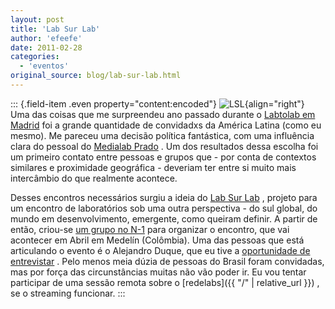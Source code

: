 ```yaml
---
layout: post
title: 'Lab Sur Lab'
author: 'efeefe'
date: 2011-02-28
categories:
  - 'eventos'
original_source: blog/lab-sur-lab.html
---
```


::: {.field-item .even property="content:encoded"}
![LSL](https://n-1.cc/pg/groupicon/22816/large/1297386456.jpg){align="right"} Uma das coisas que me surpreendeu ano passado durante o [Labtolab em Madrid](http://desvio.cc/blog/labtolab-dia-dia) foi a grande quantidade de convidadxs da América Latina (como eu mesmo). Me pareceu uma decisão política fantástica, com uma influência clara do pessoal do [Medialab Prado](http://medialab-prado.es/) . Um dos resultados dessa escolha foi um primeiro contato entre pessoas e grupos que - por conta de contextos similares e proximidade geográfica - deveriam ter entre si muito mais intercâmbio do que realmente acontece.

Desses encontros necessários surgiu a ideia do [Lab Sur Lab](http://labsurlab.co.cc/) , projeto para um encontro de laboratórios sob uma outra perspectiva - do sul global, do mundo em desenvolvimento, emergente, como queiram definir. A partir de então, criou-se [um grupo no N-1](https://n-1.cc/pg/groups/22816/labsurlab/) para organizar o encontro, que vai acontecer em Abril em Medelín (Colômbia). Uma das pessoas que está articulando o evento é o Alejandro Duque, que eu tive a [oportunidade de entrevistar](http://blog.redelabs-org.github.io/blog/entrevista-alejo-duque) . Pelo menos meia dúzia de pessoas do Brasil foram convidadas, mas por força das circunstâncias muitas não vão poder ir. Eu vou tentar participar de uma sessão remota sobre o [redelabs]({{ "/" \| relative_url }}) , se o streaming funcionar.
:::
